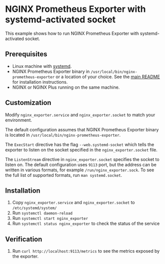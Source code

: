 # NGINX Prometheus Exporter with systemd-activated socket

This example shows how to run NGINX Prometheus Exporter with systemd-activated socket.

## Prerequisites

- Linux machine with [systemd](https://www.freedesktop.org/wiki/Software/systemd/).
- NGINX Prometheus Exporter binary in `/usr/local/bin/nginx-prometheus-exporter` or a location of your choice. See the
  [main README](../../README.md) for installation instructions.
- NGINX or NGINX Plus running on the same machine.

## Customization

Modify `nginx_exporter.service` and `nginx_exporter.socket` to match your environment.

The default configuration assumes that NGINX Prometheus Exporter binary is located in
`/usr/local/bin/nginx-prometheus-exporter`.

The `ExecStart` directive has the flag `--web.systemd-socket` which tells the exporter to listen on the socket specified
in the `nginx_exporter.socket` file.

The `ListenStream` directive in `nginx_exporter.socket` specifies the socket to listen on. The default configuration
uses `9113` port, but the address can be written in various formats, for example `/run/nginx_exporter.sock`. To see the
full list of supported formats, run `man systemd.socket`.

## Installation

1. Copy `nginx_exporter.service` and `nginx_exporter.socket` to `/etc/systemd/system/`
2. Run `systemctl daemon-reload`
3. Run `systemctl start nginx_exporter`
4. Run `systemctl status nginx_exporter` to check the status of the service

## Verification

1. Run `curl http://localhost:9113/metrics` to see the metrics exposed by the exporter.
